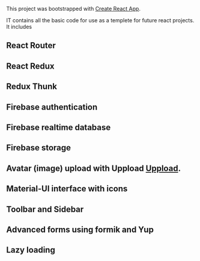 This project was bootstrapped with [Create React App](https://github.com/facebook/create-react-app).

IT contains all the basic code for use as a templete for future react projects. It includes

## React Router
## React Redux
## Redux Thunk

## Firebase authentication
## Firebase realtime database
## Firebase storage

## Avatar (image) upload with Uppload [Uppload](https://uppload.js.org/).
## Material-UI interface with icons
## Toolbar and Sidebar
## Advanced forms using formik and Yup

## Lazy loading
